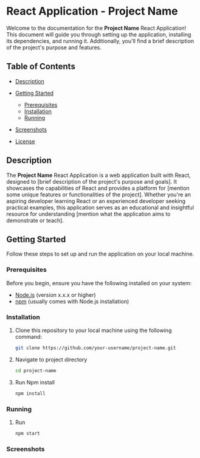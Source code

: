 # React Application - Project Name

Welcome to the documentation for the **Project Name** React Application! This document will guide you through setting up the application, installing its dependencies, and running it. Additionally, you'll find a brief description of the project's purpose and features.

## Table of Contents

- [Description](#description)
- [Getting Started](#getting-started)
  - [Prerequisites](#prerequisites)
  - [Installation](#installation)
  - [Running](#running)

- [Screenshots](#screenshots)
- [License](#license)

## Description

The **Project Name** React Application is a web application built with React, designed to [brief description of the project's purpose and goals]. It showcases the capabilities of React and provides a platform for [mention some unique features or functionalities of the project]. Whether you're an aspiring developer learning React or an experienced developer seeking practical examples, this application serves as an educational and insightful resource for understanding [mention what the application aims to demonstrate or teach].

## Getting Started

Follow these steps to set up and run the application on your local machine.

### Prerequisites

Before you begin, ensure you have the following installed on your system:

- [Node.js](https://nodejs.org/) (version x.x.x or higher)
- [npm](https://www.npmjs.com/) (usually comes with Node.js installation)

### Installation

1. Clone this repository to your local machine using the following command:

   ```bash
   git clone https://github.com/your-username/project-name.git
2. Navigate to project directory

   ```bash
   cd project-name
3. Run Npm install

   ```bash
   npm install

### Running
1. Run
   ```bash
   npm start
### Screenshots   
